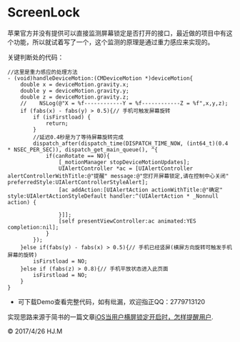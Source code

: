 # ScreenLock
苹果官方并没有提供可以直接监测屏幕锁定是否打开的接口，最近做的项目中有这个功能，所以就试着写了一个，这个监测的原理是通过重力感应来实现的。

关键判断处的代码：
	
	//这里是重力感应的处理方法
	- (void)handleDeviceMotion:(CMDeviceMotion *)deviceMotion{
	    double x = deviceMotion.gravity.x;
	    double y = deviceMotion.gravity.y;
	    double z = deviceMotion.gravity.z;
	    //    NSLog(@"X = %f------------Y = %f------------Z = %f",x,y,z);
	    if (fabs(x) - fabs(y) > 0.5){// 手机可触发屏幕旋转
	        if (isFirstload) {
	            return;
	        }
	        //延迟0.4秒是为了等待屏幕旋转完成
	        dispatch_after(dispatch_time(DISPATCH_TIME_NOW, (int64_t)(0.4 * NSEC_PER_SEC)), dispatch_get_main_queue(), ^{
	            if(canRotate == NO){
	                [_motionManager stopDeviceMotionUpdates];
	                UIAlertController *ac = [UIAlertController alertControllerWithTitle:@"提醒" message:@"您打开屏幕锁定,请在控制中心关闭" preferredStyle:UIAlertControllerStyleAlert];
	                [ac addAction:[UIAlertAction actionWithTitle:@"确定" style:UIAlertActionStyleDefault handler:^(UIAlertAction * _Nonnull action) {
	                    
	                }]];
	                [self presentViewController:ac animated:YES completion:nil];
	            }
	        });
	    }else if(fabs(y) - fabs(x) > 0.5){// 手机已经竖屏(横屏方向旋转可触发手机屏幕的旋转)
	        isFirstload = NO;
	    }else if (fabs(z) > 0.8){// 手机平放状态进入此页面
	        isFirstload = NO;
	    }
    }
    
* 可下载Demo查看完整代码，如有纰漏，欢迎指正QQ：2779713120


实现思路来源于简书的一篇文章[iOS当用户横屏锁定开启时，怎样提醒用户][id].

[id]: http://www.jianshu.com/p/4acdf1d25319


<div class="footer">
	&copy; 2017/4/26 HJ.M
</div>
